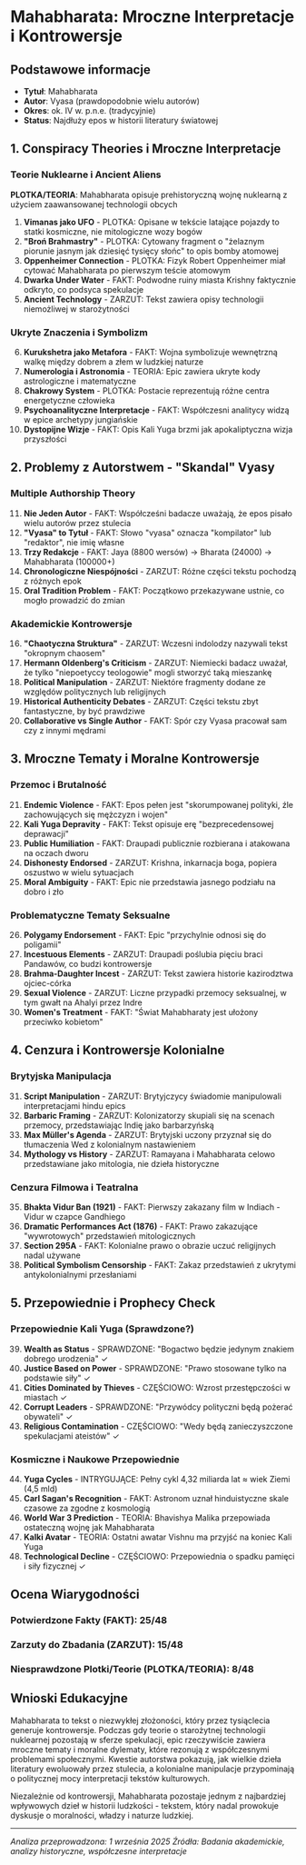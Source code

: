 # Mahabharata: Mroczne Interpretacje i Kontrowersje

## Podstawowe informacje
- **Tytuł**: Mahabharata
- **Autor**: Vyasa (prawdopodobnie wielu autorów)
- **Okres**: ok. IV w. p.n.e. (tradycyjnie)
- **Status**: Najdłuży epos w historii literatury światowej

## 1. Conspiracy Theories i Mroczne Interpretacje

### Teorie Nuklearne i Ancient Aliens
**PLOTKA/TEORIA**: Mahabharata opisuje prehistoryczną wojnę nuklearną z użyciem zaawansowanej technologii obcych

1. **Vimanas jako UFO** - PLOTKA: Opisane w tekście latające pojazdy to statki kosmiczne, nie mitologiczne wozy bogów
2. **"Broń Brahmastry"** - PLOTKA: Cytowany fragment o "żelaznym piorunie jasnym jak dziesięć tysięcy słońc" to opis bomby atomowej
3. **Oppenheimer Connection** - PLOTKA: Fizyk Robert Oppenheimer miał cytować Mahabharata po pierwszym teście atomowym
4. **Dwarka Under Water** - FAKT: Podwodne ruiny miasta Krishny faktycznie odkryto, co podsyca spekulacje
5. **Ancient Technology** - ZARZUT: Tekst zawiera opisy technologii niemożliwej w starożytności

### Ukryte Znaczenia i Symbolizm
6. **Kurukshetra jako Metafora** - FAKT: Wojna symbolizuje wewnętrzną walkę między dobrem a złem w ludzkiej naturze
7. **Numerologia i Astronomia** - TEORIA: Epic zawiera ukryte kody astrologiczne i matematyczne
8. **Chakrowy System** - PLOTKA: Postacie reprezentują różne centra energetyczne człowieka
9. **Psychoanalityczne Interpretacje** - FAKT: Współczesni analitycy widzą w epice archetypy jungiańskie
10. **Dystopijne Wizje** - FAKT: Opis Kali Yuga brzmi jak apokaliptyczna wizja przyszłości

## 2. Problemy z Autorstwem - "Skandal" Vyasy

### Multiple Authorship Theory
11. **Nie Jeden Autor** - FAKT: Współcześni badacze uważają, że epos pisało wielu autorów przez stulecia
12. **"Vyasa" to Tytuł** - FAKT: Słowo "vyasa" oznacza "kompilator" lub "redaktor", nie imię własne
13. **Trzy Redakcje** - FAKT: Jaya (8800 wersów) → Bharata (24000) → Mahabharata (100000+)
14. **Chronologiczne Niespójności** - ZARZUT: Różne części tekstu pochodzą z różnych epok
15. **Oral Tradition Problem** - FAKT: Początkowo przekazywane ustnie, co mogło prowadzić do zmian

### Akademickie Kontrowersje
16. **"Chaotyczna Struktura"** - ZARZUT: Wczesni indolodzy nazywali tekst "okropnym chaosem" 
17. **Hermann Oldenberg's Criticism** - ZARZUT: Niemiecki badacz uważał, że tylko "niepoetyccy teologowie" mogli stworzyć taką mieszankę
18. **Political Manipulation** - ZARZUT: Niektóre fragmenty dodane ze względów politycznych lub religijnych
19. **Historical Authenticity Debates** - ZARZUT: Części tekstu zbyt fantastyczne, by być prawdziwe
20. **Collaborative vs Single Author** - FAKT: Spór czy Vyasa pracował sam czy z innymi mędrami

## 3. Mroczne Tematy i Moralne Kontrowersje

### Przemoc i Brutalność
21. **Endemic Violence** - FAKT: Epos pełen jest "skorumpowanej polityki, źle zachowujących się mężczyzn i wojen"
22. **Kali Yuga Depravity** - FAKT: Tekst opisuje erę "bezprecedensowej deprawacji" 
23. **Public Humiliation** - FAKT: Draupadi publicznie rozbierana i atakowana na oczach dworu
24. **Dishonesty Endorsed** - ZARZUT: Krishna, inkarnacja boga, popiera oszustwo w wielu sytuacjach
25. **Moral Ambiguity** - FAKT: Epic nie przedstawia jasnego podziału na dobro i zło

### Problematyczne Tematy Seksualne
26. **Polygamy Endorsement** - FAKT: Epic "przychylnie odnosi się do poligamii"
27. **Incestuous Elements** - ZARZUT: Draupadi poślubia pięciu braci Pandawów, co budzi kontrowersje
28. **Brahma-Daughter Incest** - ZARZUT: Tekst zawiera historie kazirodztwa ojciec-córka
29. **Sexual Violence** - ZARZUT: Liczne przypadki przemocy seksualnej, w tym gwałt na Ahalyi przez Indre
30. **Women's Treatment** - FAKT: "Świat Mahabharaty jest ułożony przeciwko kobietom"

## 4. Cenzura i Kontrowersje Kolonialne

### Brytyjska Manipulacja
31. **Script Manipulation** - ZARZUT: Brytyjczycy świadomie manipulowali interpretacjami hindu epics
32. **Barbaric Framing** - ZARZUT: Kolonizatorzy skupiali się na scenach przemocy, przedstawiając Indię jako barbarzyńską
33. **Max Müller's Agenda** - ZARZUT: Brytyjski uczony przyznał się do tłumaczenia Wed z kolonialnym nastawieniem
34. **Mythology vs History** - ZARZUT: Ramayana i Mahabharata celowo przedstawiane jako mitologia, nie dzieła historyczne

### Cenzura Filmowa i Teatralna
35. **Bhakta Vidur Ban (1921)** - FAKT: Pierwszy zakazany film w Indiach - Vidur w czapce Gandhiego
36. **Dramatic Performances Act (1876)** - FAKT: Prawo zakazujące "wywrotowych" przedstawień mitologicznych
37. **Section 295A** - FAKT: Kolonialne prawo o obrazie uczuć religijnych nadal używane
38. **Political Symbolism Censorship** - FAKT: Zakaz przedstawień z ukrytymi antykolonialnymi przesłaniami

## 5. Przepowiednie i Prophecy Check

### Przepowiednie Kali Yuga (Sprawdzone?)
39. **Wealth as Status** - SPRAWDZONE: "Bogactwo będzie jedynym znakiem dobrego urodzenia" ✓
40. **Justice Based on Power** - SPRAWDZONE: "Prawo stosowane tylko na podstawie siły" ✓
41. **Cities Dominated by Thieves** - CZĘŚCIOWO: Wzrost przestępczości w miastach ✓
42. **Corrupt Leaders** - SPRAWDZONE: "Przywódcy polityczni będą pożerać obywateli" ✓
43. **Religious Contamination** - CZĘŚCIOWO: "Wedy będą zanieczyszczone spekulacjami ateistów" ✓

### Kosmiczne i Naukowe Przepowiednie
44. **Yuga Cycles** - INTRYGUJĄCE: Pełny cykl 4,32 miliarda lat ≈ wiek Ziemi (4,5 mld)
45. **Carl Sagan's Recognition** - FAKT: Astronom uznał hinduistyczne skale czasowe za zgodne z kosmologią
46. **World War 3 Prediction** - TEORIA: Bhavishya Malika przepowiada ostateczną wojnę jak Mahabharata
47. **Kalki Avatar** - TEORIA: Ostatni awatar Vishnu ma przyjść na koniec Kali Yuga
48. **Technological Decline** - CZĘŚCIOWO: Przepowiednia o spadku pamięci i siły fizycznej ✓

## Ocena Wiarygodności

### Potwierdzone Fakty (FAKT): 25/48
### Zarzuty do Zbadania (ZARZUT): 15/48  
### Niesprawdzone Plotki/Teorie (PLOTKA/TEORIA): 8/48

## Wnioski Edukacyjne

Mahabharata to tekst o niezwykłej złożoności, który przez tysiąclecia generuje kontrowersje. Podczas gdy teorie o starożytnej technologii nuklearnej pozostają w sferze spekulacji, epic rzeczywiście zawiera mroczne tematy i moralne dylematy, które rezonują z współczesnymi problemami społecznymi. Kwestie autorstwa pokazują, jak wielkie dzieła literatury ewoluowały przez stulecia, a kolonialne manipulacje przypominają o politycznej mocy interpretacji tekstów kulturowych.

Niezależnie od kontrowersji, Mahabharata pozostaje jednym z najbardziej wpływowych dzieł w historii ludzkości - tekstem, który nadal prowokuje dyskusje o moralności, władzy i naturze ludzkiej.

---
*Analiza przeprowadzona: 1 września 2025*
*Źródła: Badania akademickie, analizy historyczne, współczesne interpretacje*